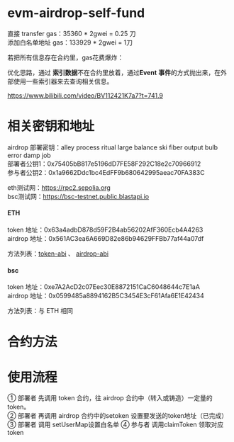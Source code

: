 # evm-airdrop-self-fund

直接 transfer gas：35360 * 2gwei = 0.25 刀  
添加白名单地址 gas：133929 * 2gwei = 1刀     

若把所有信息存在合约里，gas花费爆炸：

优化思路，通过  **索引数据**不在合约里放着，通过**Event** **事件**的方式抛出来，在外部使用一些索引器来去查询相关信息。

https://www.bilibili.com/video/BV112421K7a7?t=741.9

# 相关密钥和地址

airdrop 部署密钥：alley process ritual large balance ski fiber output bulb error damp job  
部署者公钥1：0x75405bB817e5196dD7FE58F292C18e2c70966912  
参与者公钥2：0x1a9662Ddc1bc4EdFF9b680642995aeac70FA383C  

eth测试网：https://rpc2.sepolia.org   
bsc测试网：https://bsc-testnet.public.blastapi.io  

#### ETH

token 地址：0x63a4adbD878d59F2B4ab56202AfF360Ecb4A4263  
airdrop 地址：0x561AC3ea6A669D82e86b94629FFBb77af44a07df  

方法列表：[token-abi](https://chaintool.tech/abi/Sepolia/0x63a4adbD878d59F2B4ab56202AfF360Ecb4A4263?id=31kWxDZEZmOv) 、  [airdrop-abi](https://chaintool.tech/abi/Sepolia/0xED3d6b0747eBA7e60512ABF4D4Ad74CC3a397490?id=VPyz0rWEmRKq)  

#### bsc

token 地址：0xe7A2AcD2c07Eec30E8872151CaC6048644c7E1aA  
airdrop 地址：0x0599485a8894162B5C3454E3cF61Afa6E1E42434  

方法列表：与 ETH 相同

# 合约方法

# 使用流程
① 部署者 先调用 token 合约，往 airdrop 合约中（转入或铸造）一定量的token。  
② 部署者 再调用 airdrop 合约中的setoken 设置要发送的token地址（已完成） 
③ 部署者 调用  setUserMap设置白名单
④ 参与者 调用claimToken 领取对应token